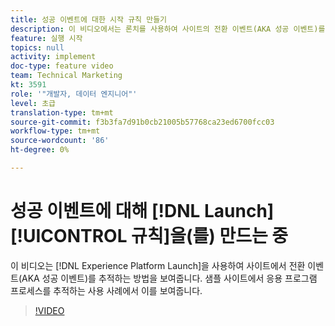 ```yaml
---
title: 성공 이벤트에 대한 시작 규칙 만들기
description: 이 비디오에서는 론치를 사용하여 사이트의 전환 이벤트(AKA 성공 이벤트)를 추적하는 방법을 보여줍니다. 샘플 사이트에서 응용 프로그램 프로세스를 추적하는 사용 사례에서는 이 내용이 표시됩니다.
feature: 실행 시작
topics: null
activity: implement
doc-type: feature video
team: Technical Marketing
kt: 3591
role: '"개발자, 데이터 엔지니어"'
level: 초급
translation-type: tm+mt
source-git-commit: f3b3fa7d91b0cb21005b57768ca23ed6700fcc03
workflow-type: tm+mt
source-wordcount: '86'
ht-degree: 0%

---
```



# 성공 이벤트에 대해 [!DNL Launch] [!UICONTROL 규칙]을(를) 만드는 중

이 비디오는 [!DNL Experience Platform Launch]을 사용하여 사이트에서 전환 이벤트(AKA 성공 이벤트)를 추적하는 방법을 보여줍니다. 샘플 사이트에서 응용 프로그램 프로세스를 추적하는 사용 사례에서 이를 보여줍니다.

>[!VIDEO](https://video.tv.adobe.com/v/28778/?quality=12)
